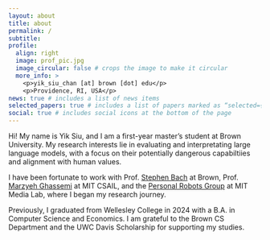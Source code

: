 ```yaml
---
layout: about
title: about
permalink: /
subtitle:
profile:
  align: right
  image: prof_pic.jpg
  image_circular: false # crops the image to make it circular
  more_info: >
    <p>yik_siu_chan [at] brown [dot] edu</p>
    <p>Providence, RI, USA</p>
news: true # includes a list of news items
selected_papers: true # includes a list of papers marked as “selected={true}”
social: true # includes social icons at the bottom of the page
---
```

Hi! My name is Yik Siu, and I am a first-year master’s student at Brown University. My research interests lie in evaluating and interpretating large language models, with a focus on their potentially dangerous capabiltiies and alignment with human values.

I have been fortunate to work with Prof. [Stephen Bach](https://cs.brown.edu/people/sbach/) at Brown, Prof. [Marzyeh Ghassemi](https://www.csail.mit.edu/person/marzyeh-ghassemi) at MIT CSAIL, and the [Personal Robots Group](https://www.media.mit.edu/groups/personal-robots/overview/) at MIT Media Lab, where I began my research journey.

Previously, I graduated from Wellesley College in 2024 with a B.A. in Computer Science and Economics. I am grateful to the Brown CS Department and the UWC Davis Scholarship for supporting my studies.

<!-- Write your biography here. Tell the world about yourself. Link to your favorite [subreddit](http://reddit.com). You can put a picture in, too. The code is already in, just name your picture `prof_pic.jpg` and put it in the `img/` folder. -->
<!-- Put your address / P.O. box / other info right below your picture. You can also disable any of these elements by editing `profile` property of the YAML header of your `_pages/about.md`. Edit `_bibliography/papers.bib` and Jekyll will render your [publications page](/al-folio/publications/) automatically. -->
<!-- Link to your social media connections, too. This theme is set up to use [Font Awesome icons](https://fontawesome.com/) and [Academicons](https://jpswalsh.github.io/academicons/), like the ones below. Add your Facebook, Twitter, LinkedIn, Google Scholar, or just disable all of them. -->
